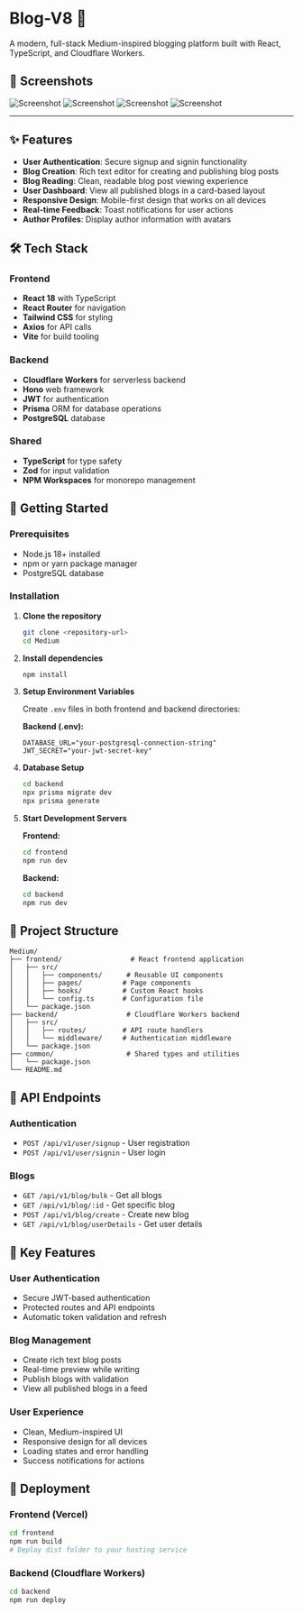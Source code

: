 # Blog-V8 📝

A modern, full-stack Medium-inspired blogging platform built with React, TypeScript, and Cloudflare Workers.

## 📸 Screenshots

![Screenshot](./assests/1.png)
![Screenshot](./assests/2.png)
![Screenshot](./assests/3.png)
![Screenshot](./assests/4.png)



---

## ✨ Features

- **User Authentication**: Secure signup and signin functionality
- **Blog Creation**: Rich text editor for creating and publishing blog posts
- **Blog Reading**: Clean, readable blog post viewing experience
- **User Dashboard**: View all published blogs in a card-based layout
- **Responsive Design**: Mobile-first design that works on all devices
- **Real-time Feedback**: Toast notifications for user actions
- **Author Profiles**: Display author information with avatars

## 🛠️ Tech Stack

### Frontend
- **React 18** with TypeScript
- **React Router** for navigation
- **Tailwind CSS** for styling
- **Axios** for API calls
- **Vite** for build tooling

### Backend
- **Cloudflare Workers** for serverless backend
- **Hono** web framework
- **JWT** for authentication
- **Prisma** ORM for database operations
- **PostgreSQL** database

### Shared
- **TypeScript** for type safety
- **Zod** for input validation
- **NPM Workspaces** for monorepo management

## 🚀 Getting Started

### Prerequisites
- Node.js 18+ installed
- npm or yarn package manager
- PostgreSQL database

### Installation

1. **Clone the repository**
   ```bash
   git clone <repository-url>
   cd Medium
   ```

2. **Install dependencies**
   ```bash
   npm install
   ```

3. **Setup Environment Variables**
   
   Create `.env` files in both frontend and backend directories:
   
   **Backend (.env):**
   ```env
   DATABASE_URL="your-postgresql-connection-string"
   JWT_SECRET="your-jwt-secret-key"
   ```

4. **Database Setup**
   ```bash
   cd backend
   npx prisma migrate dev
   npx prisma generate
   ```

5. **Start Development Servers**
   
   **Frontend:**
   ```bash
   cd frontend
   npm run dev
   ```
   
   **Backend:**
   ```bash
   cd backend
   npm run dev
   ```

## 📁 Project Structure

```
Medium/
├── frontend/                 # React frontend application
│   ├── src/
│   │   ├── components/      # Reusable UI components
│   │   ├── pages/          # Page components
│   │   ├── hooks/          # Custom React hooks
│   │   └── config.ts       # Configuration file
│   └── package.json
├── backend/                 # Cloudflare Workers backend
│   ├── src/
│   │   ├── routes/         # API route handlers
│   │   └── middleware/     # Authentication middleware
│   └── package.json
├── common/                  # Shared types and utilities
│   └── package.json
└── README.md
```

## 🔗 API Endpoints

### Authentication
- `POST /api/v1/user/signup` - User registration
- `POST /api/v1/user/signin` - User login

### Blogs
- `GET /api/v1/blog/bulk` - Get all blogs
- `GET /api/v1/blog/:id` - Get specific blog
- `POST /api/v1/blog/create` - Create new blog
- `GET /api/v1/blog/userDetails` - Get user details

## 📱 Key Features

### User Authentication
- Secure JWT-based authentication
- Protected routes and API endpoints
- Automatic token validation and refresh

### Blog Management
- Create rich text blog posts
- Real-time preview while writing
- Publish blogs with validation
- View all published blogs in a feed

### User Experience
- Clean, Medium-inspired UI
- Responsive design for all devices
- Loading states and error handling
- Success notifications for actions


## 🚀 Deployment

### Frontend (Vercel)
```bash
cd frontend
npm run build
# Deploy dist folder to your hosting service
```

### Backend (Cloudflare Workers)
```bash
cd backend
npm run deploy
```
